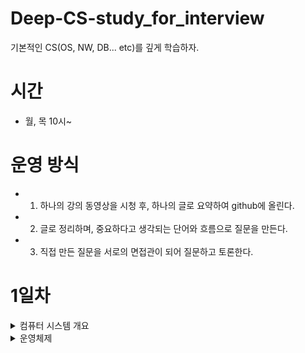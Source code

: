# Deep-CS-study_for_interview
기본적인 CS(OS, NW, DB... etc)를 깊게 학습하자.

# 시간

- 월, 목 10시~


# 운영 방식

- 1. 하나의 강의 동영상을 시청 후, 하나의 글로 요약하여 github에 올린다.
- 2. 글로 정리하며, 중요하다고 생각되는 단어와 흐름으로 질문을 만든다.
- 3. 직접 만든 질문을 서로의 면접관이 되어 질문하고 토론한다.

# 1일차

<details>
  <summary>컴퓨터 시스템 개요 </summary>
    <div markdown="1">
    <link> https://youtu.be/EdTtGv9w2sA</link>
</details>

<details>
  <summary> 운영체제 </summary>
    <div markdown="1">
   <link> https://youtu.be/nxl_cUd55Ag </link> <br />
   <link> https://youtu.be/hzXVQIlSSos </link> <br />
   <link>  https://youtu.be/knF9lzHA3LI </link>
</details>




